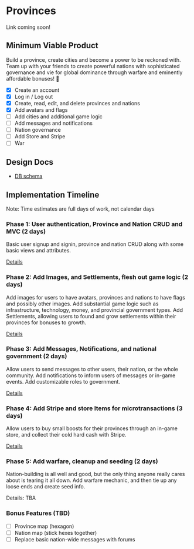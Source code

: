 # Provinces

Link coming soon!

## Minimum Viable Product

Build a province, create cities and become a power to be reckoned with.  Team up
with your friends to create powerful nations with sophisticated governance and
vie for global dominance through warfare and eminently affordable bonuses! :money_with_wings:

- [x] Create an account
- [x] Log in / Log out
- [x] Create, read, edit, and delete provinces and nations
- [x] Add avatars and flags
- [ ] Add cities and additional game logic
- [ ] Add messages and notifications
- [ ] Nation governance
- [ ] Add Store and Stripe
- [ ] War

## Design Docs
* [DB schema][schema]

[schema]: ./docs/schema.md

## Implementation Timeline
Note: Time estimates are full days of work, not calendar days

### Phase 1: User authentication, Province and Nation CRUD and MVC (2 days)

Basic user signup and signin, province and nation CRUD along with some basic
views and attributes.

[Details][phase-one]

### Phase 2: Add Images, and Settlements, flesh out game logic (2 days)

Add images for users to have avatars, provinces and nations to have flags and
possibly other images.  Add substantial game logic such as infrastructure,
technology, money, and provincial government types.  Add Settlements, allowing
users to found and grow settlements within their provinces for bonuses to
growth.

[Details][phase-two]

### Phase 3: Add Messages, Notifications, and national government (2 days)

Allow users to send messages to other users, their nation, or the whole
community.  Add notifications to inform users of messages or in-game events.
Add customizable roles to government.


[Details][phase-three]

### Phase 4: Add Stripe and store Items for microtransactions (3 days)

Allow users to buy small boosts for their provinces through an in-game store,
and collect their cold hard cash with Stripe.

[Details][phase-four]

### Phase 5: Add warfare, cleanup and seeding (2 days)

Nation-building is all well and good, but the only thing anyone really cares
about is tearing it all down.  Add warfare mechanic, and then tie up any loose
ends and create seed info.

Details: TBA


### Bonus Features (TBD)
- [ ] Province map (hexagon)
- [ ] Nation map (stick hexes together)
- [ ] Replace basic nation-wide messages with forums

[phase-one]: ./docs/phases/phase1.md
[phase-two]: ./docs/phases/phase2.md
[phase-three]: ./docs/phases/phase3.md
[phase-four]: ./docs/phases/phase4.md
